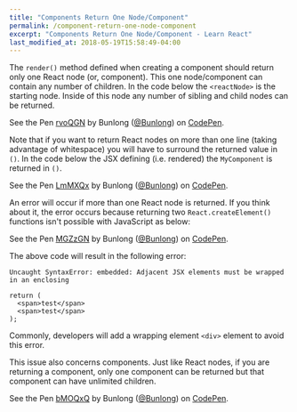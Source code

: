 ```yaml
---
title: "Components Return One Node/Component"
permalink: /component-return-one-node-component
excerpt: "Components Return One Node/Component - Learn React"
last_modified_at: 2018-05-19T15:58:49-04:00
---
```


The `render()` method defined when creating a component should return only one React node (or, component). This one node/component can contain any number of children. In the code below the `<reactNode>` is the starting node. Inside of this node any number of sibling and child nodes can be returned.

<p data-height="265" data-theme-id="dark" data-slug-hash="rvoQGN" data-default-tab="js,result" data-user="Bunlong" data-embed-version="2" data-pen-title="rvoQGN" class="codepen">See the Pen <a href="https://codepen.io/Bunlong/pen/rvoQGN/">rvoQGN</a> by Bunlong (<a href="https://codepen.io/Bunlong">@Bunlong</a>) on <a href="https://codepen.io">CodePen</a>.</p>
<script async src="https://static.codepen.io/assets/embed/ei.js"></script>

Note that if you want to return React nodes on more than one line (taking advantage of whitespace) you will have to surround the returned value in `()`. In the code below the JSX defining (i.e. rendered) the `MyComponent` is returned in `()`.

<p data-height="265" data-theme-id="dark" data-slug-hash="LmMXQx" data-default-tab="js,result" data-user="Bunlong" data-embed-version="2" data-pen-title="LmMXQx" class="codepen">See the Pen <a href="https://codepen.io/Bunlong/pen/LmMXQx/">LmMXQx</a> by Bunlong (<a href="https://codepen.io/Bunlong">@Bunlong</a>) on <a href="https://codepen.io">CodePen</a>.</p>
<script async src="https://static.codepen.io/assets/embed/ei.js"></script>

An error will occur if more than one React node is returned. If you think about it, the error occurs because returning two `React.createElement()` functions isn't possible with JavaScript as below:

<p data-height="265" data-theme-id="dark" data-slug-hash="MGZzGN" data-default-tab="js,result" data-user="Bunlong" data-embed-version="2" data-pen-title="MGZzGN" class="codepen">See the Pen <a href="https://codepen.io/Bunlong/pen/MGZzGN/">MGZzGN</a> by Bunlong (<a href="https://codepen.io/Bunlong">@Bunlong</a>) on <a href="https://codepen.io">CodePen</a>.</p>
<script async src="https://static.codepen.io/assets/embed/ei.js"></script>

The above code will result in the following error:

```
Uncaught SyntaxError: embedded: Adjacent JSX elements must be wrapped in an enclosing 

return (
  <span>test</span>
  <span>test</span>
);
```

Commonly, developers will add a wrapping element `<div>` element to avoid this error.

This issue also concerns components. Just like React nodes, if you are returning a component, only one component can be returned but that component can have unlimited children.

<p data-height="265" data-theme-id="dark" data-slug-hash="bMOQxQ" data-default-tab="js,result" data-user="Bunlong" data-embed-version="2" data-pen-title="bMOQxQ" class="codepen">See the Pen <a href="https://codepen.io/Bunlong/pen/bMOQxQ/">bMOQxQ</a> by Bunlong (<a href="https://codepen.io/Bunlong">@Bunlong</a>) on <a href="https://codepen.io">CodePen</a>.</p>
<script async src="https://static.codepen.io/assets/embed/ei.js"></script>

